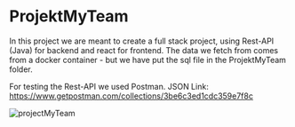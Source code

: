 # ProjektMyTeam
In this project we are meant to create a full stack project, using Rest-API (Java) for backend and react for frontend.
The data we fetch from comes from a docker container - but we have put the sql file in the ProjektMyTeam folder.

For testing the Rest-API we used Postman.
JSON Link: https://www.getpostman.com/collections/3be6c3ed1cdc359e7f8c

![projectMyTeam](https://user-images.githubusercontent.com/46267818/177506188-2e83f673-6023-455b-a1b4-53e3e3dcda99.png)
